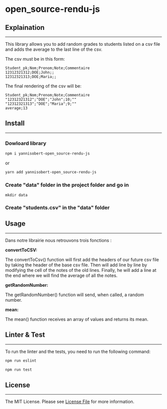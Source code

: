 # open_source-rendu-js

## Explaination
<hr>

This library allows you to add random grades to students listed on a csv file and adds the average to the last line of the csv.

The csv must be in this form:
```
Student_pk;Nom;Prenom;Note;Commentaire
12312321312;DOE;John;;
12312321313;DOE;Maria;;
```

The final rendering of the csv will be:
```
Student_pk;Nom;Prenom;Note;Commentaire
"12312321312";"DOE";"John";10;""
"12312321313";"DOE";"Maria";9;""
average;13
```




## Install
<hr>

### Dowloard library

```bash
npm i yannisobert-open_source-rendu-js
```
or

```bash
yarn add yannisobert-open_source-rendu-js
```


### Create "data" folder in the project folder and go in
```
mkdir data
```

### Create "students.csv" in the "data" folder

## Usage
<hr>

Dans notre librairie nous retrouvons trois fonctions :

<strong>convertToCSV:</strong>

The convertToCsv() function will first add the headers of our future csv file by taking the header of the base csv file.
Then will add line by line by modifying the cell of the notes of the old lines.
Finally, he will add a line at the end where we will find the average of all the notes.


<strong>getRandomNumber:</strong>

The getRandomNumber() function will send, when called, a random number.

<strong>mean:</strong>

The mean() function receives an array of values and returns its mean.


## Linter & Test
<hr>

To run the linter and the tests, you need to run the following command:

```bash
npm run eslint
```

```bash
npm run test
```

## License

<hr>
The MIT License. Please see <a href="https://github.com/yannisobert/open_source-rendu-js/blob/main/LICENSE">License File</a> for more information.


